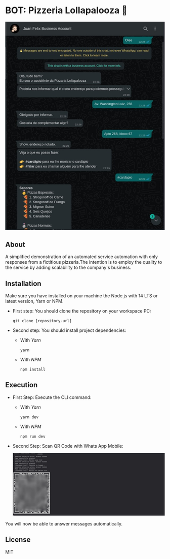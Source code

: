 # BOT: Pizzeria Lollapalooza 🍕

<img src="examples/print-screen-01.jpeg">

## About

A simplified demonstration of an automated service automation with only responses from a fictitious pizzeria.The intention is to employ the quality to the service by adding scalability to the company's business.

## Installation 

Make sure you have installed on your machine the Node.js with 14 LTS or latest version, Yarn or NPM.

- First step: You should clone the repository on your workspace PC:
  ```shell
  git clone [repository-url]
  ```

- Second step: You should install project dependencies:
  - With *Yarn*
    ```shell
    yarn
    ```
  
  - With *NPM*
    ```shell
    npm install
    ```

## Execution 

- First Step: Execute the CLI command:
  - With *Yarn*
    ```shell
    yarn dev
    ```
  
  - With *NPM*
    ```shell
    npm run dev
    ```

- Second Step: Scan QR Code with Whats App Mobile:

  <img src="examples/print-screen-02.jpeg">

You will now be able to answer messages automatically.

## License

MIT